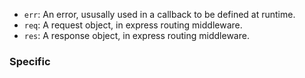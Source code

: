 
+ `err`: An error, ususally used in a callback to be defined at runtime.
+ `req`: A request object, in express routing middleware.
+ `res`: A response object, in express routing middleware.

### Specific
